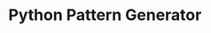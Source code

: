   Python Pattern Generator
===============================================================================================
